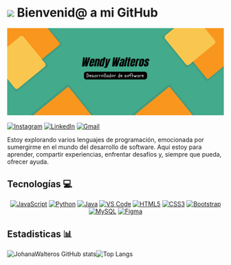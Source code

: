# <img src="https://media.giphy.com/media/HQHwvSBSy7s0AXOlWt/giphy.gif" width="100"/> Bienvenid@ a mi GitHub

<p align="center">
  <img src="Banner.png" alt="Banner de Condor Coders">
</p>

[![Instagram](https://img.shields.io/badge/Instagram-%23E4405F.svg?style=for-the-badge&logo=Instagram&logoColor=white)](https://www.instagram.com/johana_walteros/)
[![LinkedIn](https://img.shields.io/badge/linkedin-%230077B5.svg?style=for-the-badge&logo=linkedin&logoColor=white)](www.linkedin.com/in/wendy-johana-walteros-alfonso)
[![Gmail](https://img.shields.io/badge/Gmail-D14836?style=for-the-badge&logo=gmail&logoColor=white)](https://accounts.google.com/v3/signin/identifier?continue=https%3A%2F%2Fwww.google.com%2Fsearch%3Fq%3Dgmail%26oq%3Dgmail%26gs_lcrp%3DEgZjaHJvbWUyDwgAEEUYORiDARixAxiABDIKCAEQABixAxiABDIKCAIQABixAxiABDINCAMQABiDARixAxiABDIHCAQQABiABDIHCAUQABiABDINCAYQABiDARixAxiABDIGCAcQRRg90gEIMTM5MWowajeoAgCwAgA%26sourceid%3Dchrome%26ie%3DUTF-8&ec=GAZAAQ&hl=es&passive=true&ifkv=ARZ0qKKm6jwz03cMTTR0xrIC5yOLVYNwHxHqDp5Fx6VGid5T9UvIttP16ge3Mhbkq9Ki20edDOjo&theme=mn&ddm=0&flowName=GlifWebSignIn&flowEntry=ServiceLogin)

Estoy explorando varios lenguajes de programación, emocionada por sumergirme en el mundo del desarrollo de software. Aquí estoy para aprender, compartir experiencias, enfrentar desafíos y, siempre que pueda, ofrecer ayuda.

## Tecnologías 💻
<p align="center">
<a href="https://developer.mozilla.org/en-US/docs/Web/JavaScript" target="_blank" rel="noreferrer"><img src="https://raw.githubusercontent.com/danielcranney/readme-generator/main/public/icons/skills/javascript-colored.svg" width="36" height="36" alt="JavaScript" /></a> <a href="https://www.python.org/" target="_blank" rel="noreferrer"><img src="https://raw.githubusercontent.com/danielcranney/readme-generator/main/public/icons/skills/python-colored.svg" width="36" height="36" alt="Python" /></a> <a href="https://www.oracle.com/java/" target="_blank" rel="noreferrer"><img src="https://raw.githubusercontent.com/danielcranney/readme-generator/main/public/icons/skills/java-colored.svg" width="36" height="36" alt="Java" /></a> <a href="https://code.visualstudio.com/" target="_blank" rel="noreferrer"><img src="https://raw.githubusercontent.com/danielcranney/readme-generator/main/public/icons/skills/visualstudiocode.svg" width="36" height="36" alt="VS Code" /></a> <a href="https://developer.mozilla.org/en-US/docs/Glossary/HTML5" target="_blank" rel="noreferrer"><img src="https://raw.githubusercontent.com/danielcranney/readme-generator/main/public/icons/skills/html5-colored.svg" width="36" height="36" alt="HTML5" /></a> <a href="https://www.w3.org/TR/CSS/#css" target="_blank" rel="noreferrer"><img src="https://raw.githubusercontent.com/danielcranney/readme-generator/main/public/icons/skills/css3-colored.svg" width="36" height="36" alt="CSS3" /></a> <a href="https://getbootstrap.com/" target="_blank" rel="noreferrer"><img src="https://raw.githubusercontent.com/danielcranney/readme-generator/main/public/icons/skills/bootstrap-colored.svg" width="36" height="36" alt="Bootstrap" /></a> <a href="https://www.mysql.com/" target="_blank" rel="noreferrer"><img src="https://raw.githubusercontent.com/danielcranney/readme-generator/main/public/icons/skills/mysql-colored.svg" width="36" height="36" alt="MySQL" /></a> <a href="https://www.figma.com/" target="_blank" rel="noreferrer"><img src="https://raw.githubusercontent.com/danielcranney/readme-generator/main/public/icons/skills/figma-colored.svg" width="36" height="36" alt="Figma" /></a>
</p>

## Estadisticas 📊
![JohanaWalteros GitHub stats](https://github-readme-stats.vercel.app/api?username=JohanaWalteros&show_icons=true&theme=radical)![Top Langs](https://github-readme-stats.vercel.app/api/top-langs/?username=johanawalteros&layout=compact&theme=radical)

